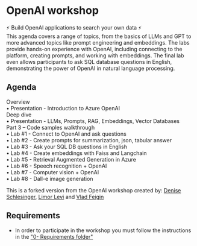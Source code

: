 # OpenAI workshop 

⚡ Build OpenAI applications to search your own data ⚡  
This agenda covers a range of topics, from the basics of LLMs and GPT to more advanced topics like prompt engineering and embeddings. The labs provide hands-on experience with OpenAI, including connecting to the platform, creating prompts, and working with embeddings. The final lab even allows participants to ask SQL database questions in English, demonstrating the power of OpenAI in natural language processing.

## Agenda

Overview  
•	Presentation - Introduction to Azure OpenAI  
Deep dive   
•	Presentation - LLMs, Prompts, RAG, Embeddings, Vector Databases  
Part 3 – Code samples walkthrough    
•	Lab #1 - Connect to OpenAI and ask questions  
•	Lab #2 - Create prompts for summarization, json, tabular answer  
•	Lab #3 - Ask your SQL DB questions in English  
•	Lab #4 - Create embeddings with Faiss and Langchain  
•	Lab #5 - Retrieval Augmented Generation in Azure  
•	Lab #6 - Speech recognition + OpenAI  
•	Lab #7 - Computer vision + OpenAI  
•	Lab #8 - Dall-e image generation  



This is a forked version from the OpenAI workshop  created by: [Denise Schlesinger](https://www.linkedin.com/in/deniseschlesinger/), [Limor Levi](https://www.linkedin.com/in/limor-levi/) and [Vlad Feigin](https://www.linkedin.com/in/vladifeigin/) 

## Requirements
* In order to participate in the workshop you must follow the instructions in the ["0- Requirements folder"](./0-%20Requirements/README.md)
